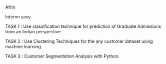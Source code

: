 Afrin

Internn savy

TASK 1 : Use classification technique for prediction of Graduate Admissions from an Indian perspective.

TASK 2 : Use Clustering Techniques for the any customer dataset using machine learning.

TASK 3 : Customer Segmentation Analysis with Python.
